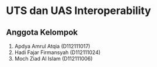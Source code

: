 # UTS dan UAS Interoperability
## Anggota Kelompok
1. Apdya Amrul Atqia (D112111017)
2. Hadi Fajar Firmansyah (D112111024)
3. Moch Ziad Al Islam (D112111006)

